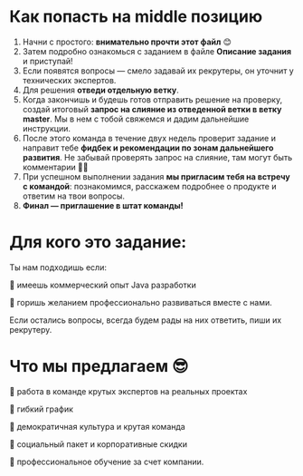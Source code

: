 # Как попасть на middle позицию

1.	Начни с простого: **внимательно прочти этот файл** 😊
2.	Затем подробно ознакомься с заданием в файле **Описание задания** и приступай!
3.	Если появятся вопросы — смело задавай их рекрутеры, он уточнит у технических экспертов.
4.	Для решения **отведи отдельную ветку**.
5.	Когда закончишь и будешь готов отправить решение на проверку, создай итоговый **запрос на слияние из отведенной ветки в ветку master**. Мы в нем с тобой свяжемся и дадим дальнейшие инструкции.
6.	После этого команда в течение двух недель проверит задание и направит тебе **фидбек и рекомендации по зонам дальнейшего развития**. Не забывай проверять запрос на слияние, там могут быть комментарии 🙌🏻
7.	При успешном выполнении задания **мы пригласим тебя на встречу с командой**: познакомимся, расскажем подробнее о продукте и ответим на твои вопросы.
8.	**Финал — приглашение в штат команды!**

# Для кого это задание:

Ты нам подходишь если:

🔵 имеешь коммерческий опыт Java разработки

🔵 горишь желанием профессионально развиваться вместе с нами.

Если остались вопросы, всегда будем рады на них ответить, пиши их рекрутеру.

# Что мы предлагаем 😎

🔵 работа в команде крутых экспертов на реальных проектах

🔵 гибкий график

🔵 демократичная культура и крутая команда

🔵 социальный пакет и корпоративные скидки

🔵 профессиональное обучение за счет компании.
